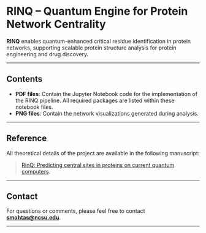 # RINQ – Quantum Engine for Protein Network Centrality

**RINQ** enables quantum-enhanced critical residue identification in protein networks, supporting scalable protein structure analysis for protein engineering and drug discovery.

---

## Contents

- **PDF files**: Contain the Jupyter Notebook code for the implementation of the RINQ pipeline. All required packages are listed within these notebook files.
- **PNG files**: Contain the network visualizations generated during analysis.

---

## Reference

All theoretical details of the project are available in the following manuscript:

> [RinQ: Predicting central sites in proteins on current quantum computers](https://chemrxiv.org/engage/chemrxiv/article-details/686581403ba0887c333e255c).

---

## Contact

For questions or comments, please feel free to contact **smohtas@ncsu.edu**.

---





